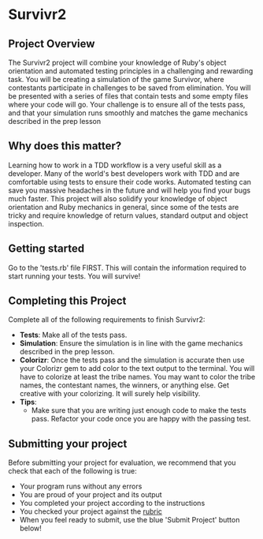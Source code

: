 # Survivr2

## Project Overview
The Survivr2 project will combine your knowledge of Ruby's object orientation and automated testing principles in a challenging and rewarding task. You will be creating a simulation of the game Survivor, where contestants participate in challenges to be saved from elimination. You will be presented with a series of files that contain tests and some empty files where your code will go. Your challenge is to ensure all of the tests pass, and that your simulation runs smoothly and matches the game mechanics described in the prep lesson


## Why does this matter?
Learning how to work in a TDD workflow is a very useful skill as a developer. Many of the world's best developers work with TDD and are comfortable using tests to ensure their code works. Automated testing can save you massive headaches in the future and will help you find your bugs much faster. This project will also solidify your knowledge of object orientation and Ruby mechanics in general, since some of the tests are tricky and require knowledge of return values, standard output and object inspection.

## Getting started
Go to the 'tests.rb' file FIRST. This will contain the information required to start running your tests. You will survive!

## Completing this Project
Complete all of the following requirements to finish Survivr2:
* **Tests**: Make all of the tests pass.
* **Simulation**: Ensure the simulation is in line with the game mechanics described in the prep lesson.
* **Colorizr**: Once the tests pass and the simulation is accurate then use your Colorizr gem to add color to the text output to the terminal. You will have to colorize at least the tribe names. You may want to color the tribe names, the contestant names, the winners, or anything else. Get creative with your colorizing. It will surely help visibility.
* **Tips**:
  * Make sure that you are writing just enough code to make the tests pass. Refactor your code once you are happy with the passing test.

## Submitting your project
Before submitting your project for evaluation, we recommend that you check that each of the following is true:


* Your program runs without any errors
* You are proud of your project and its output
* You completed your project according to the instructions
* You checked your project against the [rubric](https://docs.google.com/document/d/15alwRyxfVK8xhbDptn1D1276XSXm1tXpxXmQDBKHKRU/pub)
* When you feel ready to submit, use the blue 'Submit Project' button below!
 